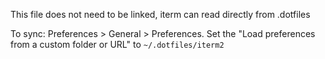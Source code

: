 This file does not need to be linked, iterm can read directly from .dotfiles

To sync: Preferences > General > Preferences. Set the "Load preferences from a custom folder or URL" to `~/.dotfiles/iterm2`
